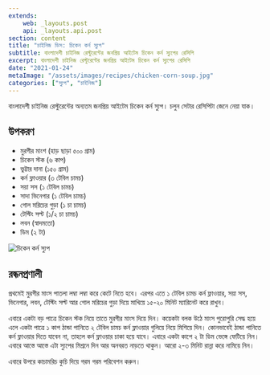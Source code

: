 ```yaml
---
extends:
    web: _layouts.post
    api: _layouts.api.post
section: content
title: "চাইনিজ ডিস: চিকেন কর্ন স্যুপ"
subtitle: বাংলাদেশী চাইনিজ রেস্টুরেন্টের জনপ্রিয় আইটেম চিকেন কর্ন স্যুপের রেসিপি
excerpt: বাংলাদেশী চাইনিজ রেস্টুরেন্টের জনপ্রিয় আইটেম চিকেন কর্ন স্যুপের রেসিপি
date: "2021-01-24"
metaImage: "/assets/images/recipes/chicken-corn-soup.jpg"
categories: ["স্যুপ", "চাইনিজ"]
---
```


বাংলাদেশী চাইনিজ রেস্টুরেন্টের অন্যতম জনপ্রিয় আইটেম চিকেন কর্ন স্যুপ। চলুন সেটার রেসিপিটা জেনে নেয়া যাক।

## উপকরণ

- মুরগীর মাংশ (হাড় ছাড়া ৫০০ গ্রাম)
- চিকেন স্টক (৬ কাপ)
- ভুট্টার দানা (১৫০ গ্রাম)
- কর্ন ফ্লাওয়ার (৩ টেবিল চামচ)
- সয়া সস (১ টেবিল চামচ)
- সাদা ভিনেগার (১ টেবিল চামচ)
- গোল মরিচের গুড়া (১ চা চামচ)
- টেস্টিং সল্ট (১/২ চা চামচ)
- লবন (স্বাদমতো)
- ডিম (২ টা)

![চিকেন কর্ন স্যুপ](/assets/images/recipes/chicken-corn-soup.jpg)

## রন্ধনপ্রণালী

প্রথমেই মুরগীর মাংস পাতলা লম্বা লম্বা করে কেটে নিতে হবে। এরপর এতে ১ টেবিল চামচ কর্ন ফ্লাওয়ার, সয়া সস,
ভিনেগার, লবন, টেস্টিং সল্ট আর গোল মরিচের গুড়া দিয়ে মাখিয়ে ১৫-২০ মিনিট ম্যারিনেট করে রাখুন।

এবারে একটা বড় পাত্রে চিকেন স্টক নিয়ে তাতে মুরগীর মাংস দিয়ে দিন। কয়েকটা বলক উঠে মাংস পুরোপুরি সেদ্ধ
হয়ে এলে একটা পাত্রে ১ কাপ ঠান্ডা পানিতে ২ টেবিল চামচ কর্ন ফ্লাওয়ার গুলিয়ে নিয়ে মিশিয়ে দিন। কোনভাবেই
ঠান্ডা পানিতে কর্ন ফ্লাওয়ার দিতে যাবেন না, তাহলে কর্ন ফ্লাওয়ার চাকা হয়ে যাবে। এবারে একটা কাপে ২ টা ডিম
ভেঙ্গে ফেটিয়ে নিন। এবারে আস্তে আস্তে এটা স্যুপের মিশ্রনে দিন আর অনবরত নাড়তে থাকুন। আরো ২-৩ মিনিট
রান্না করে নামিয়ে নিন।

এবারে উপরে কাচামরিচ কুচি দিয়ে গরম গরম পরিবেশন করুন।

